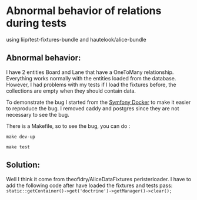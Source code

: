 # Abnormal behavior of relations during tests
using liip/test-fixtures-bundle and hautelook/alice-bundle

## Abnormal behavior:
I have 2 entities Board and Lane that have a OneToMany relationship.
Everything works normally with the entities loaded from the database.
However, I had problems with my tests if I load the fixtures before, the collections are empty when they should contain data.

To demonstrate the bug I started from the [Symfony Docker](https://github.com/dunglas/symfony-docker) to make it easier to reproduce the bug.
I removed caddy and postgres since they are not necessary to see the bug.

There is a Makefile, so to see the bug, you can do :

```make dev-up```

```make test```


## Solution:
Well I think it come from theofidry/AliceDataFixtures peristerloader.
I have to add the following code after have loaded the fixtures and tests pass:
```static::getContainer()->get('doctrine')->getManager()->clear();```

